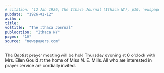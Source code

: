 ```yaml
---
# citation: "12 Jan 1926, The Ithaca Journal (Ithaca NY), p10, newspapers.com"
pubdate:  "1926-01-12"
author: 
title: 
voltitle:  "The Ithaca Journal"
publocation:  "Ithaca NY"
pages:  "10"
source:  "newspapers.com"
---
```

The Baptist prayer meeting will be held Thursday evening at 8 o'clock with Mrs. Ellen Gould at the home of Miss M. E. Mills. All who are interested in prayer service are cordially invited.
